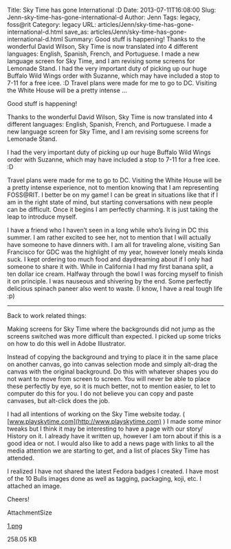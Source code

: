 Title: Sky Time has gone International :D
Date: 2013-07-11T16:08:00
Slug: Jenn-sky-time-has-gone-international-d
Author: Jenn
Tags: legacy, foss@rit
Category: legacy
URL: articles/Jenn/sky-time-has-gone-international-d.html
save_as: articles/Jenn/sky-time-has-gone-international-d.html
Summary: Good stuff is happening!  Thanks to the wonderful David Wilson, Sky Time is now translated into 4 different languages: English, Spanish, French, and Portuguese. I made a new language screen for Sky Time, and I am revising some screens for Lemonade Stand.  I had the very important duty of picking up our huge Buffalo Wild Wings order with Suzanne, which may have included a stop to 7-11 for a free icee. :D  Travel plans were made for me to go to DC. Visiting the White House will be a pretty intense ... 

Good stuff is happening!

Thanks to the wonderful David Wilson, Sky Time is now translated into 4
different languages: English, Spanish, French, and Portuguese. I made a new
language screen for Sky Time, and I am revising some screens for Lemonade
Stand.

I had the very important duty of picking up our huge Buffalo Wild Wings order
with Suzanne, which may have included a stop to 7-11 for a free icee. :D

Travel plans were made for me to go to DC. Visiting the White House will be a
pretty intense experience, not to mention knowing that I am representing
FOSS@RIT. I better be on my game! I can be great in situations like that if I
am in the right state of mind, but starting conversations with new people can
be difficult. Once it begins I am perfectly charming. It is just taking the
leap to introduce myself.

I have a friend who I haven’t seen in a long while who’s living in DC this
summer. I am rather excited to see her, not to mention that I will actually
have someone to have dinners with. I am all for traveling alone, visiting San
Francisco for GDC was the highlight of my year, however lonely meals kinda
suck. I kept ordering too much food and daydreaming about if I only had
someone to share it with. While in California I had my first banana split, a
ten dollar ice cream. Halfway through the bowl I was forcing myself to finish
it on principle. I was nauseous and shivering by the end. Some perfectly
delicious spinach paneer also went to waste. (I know, I have a real tough life
:p)

---

Back to work related things:

Making screens for Sky Time where the backgrounds did not jump as the screens
switched was more difficult than expected. I picked up some tricks on how to
do this well in Adobe Illustrator.

Instead of copying the background and trying to place it in the same place on
another canvas, go into canvas selection mode and simply alt-drag the canvas
with the original background. Do this with whatever shapes you do not want to
move from screen to screen. You will never be able to place these perfectly by
eye, so it is much better, not to mention easier, to let to computer do this
for you. I do not believe you can copy and paste canvases, but alt-click does
the job.

I had all intentions of working on the Sky Time website today. (
[www.playskytime.com](http://www.playskytime.com) ) I made some minor tweaks
but I think it may be interesting to have a page with our story/ History on
it. I already have it written up, however I am torn about if this is a good
idea or not. I would also like to add a news page with links to all the media
attention we are starting to get, and a list of places Sky Time has attended.

I realized I have not shared the latest Fedora badges I created. I have most
of the 10 Bulls images done as well as tagging, packaging, koji, etc. I
attached an image.

Cheers!

AttachmentSize

[1.png](http://foss.rit.edu/files/1.png)

258.05 KB

